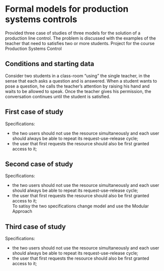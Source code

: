 # Formal models for production systems controls
Provided three case of studies of three models for the solution of a production line control. The problem is discussed with the examples of the teacher that need to satisfies two or more students. Project for the course Production Systems Control

## Conditions and starting data
Consider two students in a class-room “using” the single teacher, in the sense that each asks a question and is answered. When a student wants to pose a question, he calls the teacher’s attention by raising his  hand and waits to be allowed to speak. Once the teacher gives his permission, the conversation continues until the student is satisfied.

## First case of study
Specifications: <br>
- the two users should not use the resource simultaneously and each user should always be able to repeat its request-use-release cycle; <br>
- the user that first requests the resource should also be first granted access to it; <br>

## Second case of study
Specifications: <br>
- the two users should not use the resource simultaneously and each user should always be able to repeat its request-use-release cycle; <br>
- the user that first requests the resource should also be first granted access to it; <br>
To satisy the two specifications change model and use the Modular Approach

## Third case of study
Specifications: <br>
- the two users should not use the resource simultaneously and each user should always be able to repeat its request-use-release cycle; <br>
- the user that first requests the resource should also be first granted access to it; <br>

